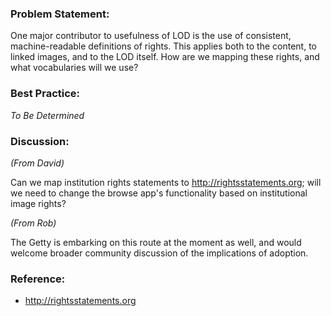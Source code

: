 ### Problem Statement:

One major contributor to usefulness of LOD is the use of consistent, machine-readable definitions of rights.  This applies both to the content, to linked images, and to the LOD itself. How are we mapping these rights, and what vocabularies will we use?


### Best Practice:

*To Be Determined*

### Discussion:

*(From David)*

Can we map institution rights statements to <http://rightsstatements.org>; will we need to change the browse app's functionality based on institutional image rights?

*(From Rob)*

The Getty is embarking on this route at the moment as well, and would welcome broader community discussion of the implications of adoption.


### Reference:

* <http://rightsstatements.org>

